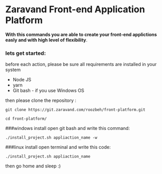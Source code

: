 # Zaravand Front-end Application Platform
**With this commands you are able to create your front-end applictions easly and with high level of flexibility**.

### lets get started:
before each action, please be sure all requirements are installed in your system

* Node JS
* yarn
* Git bash - if you use Windows OS

then please clone the repository :

```git clone https://git.zaravand.com/roozbeh/front-platform.git```

```cd front-platform/```

###windows install
open git bash and write this command:

```./install_project.sh appliaction_name -w```

###linux install
open terminal and write this code:

```./install_project.sh appliaction_name```


then go home and sleep :)

